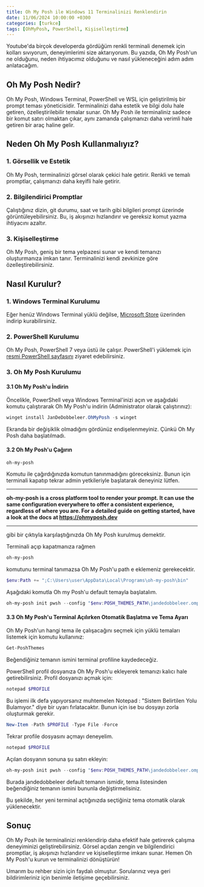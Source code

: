 ```yaml
---
title: Oh My Posh ile Windows 11 Terminalinizi Renklendirin
date: 11/06/2024 10:00:00 +0300
categories: [turkce]
tags: [OhMyPosh, PowerShell, Kişiselleştirme]
---
```


Youtube'da birçok developerda gördüğüm renkli terminali denemek için kolları sıvıyorum, deneyimlerimi size aktarıyorum. Bu yazıda, Oh My Posh'un ne olduğunu, neden ihtiyacımız olduğunu ve nasıl yükleneceğini adım adım anlatacağım.

## Oh My Posh Nedir?

Oh My Posh, Windows Terminal, PowerShell ve WSL için geliştirilmiş bir prompt teması yöneticisidir. Terminalinizi daha estetik ve bilgi dolu hale getiren, özelleştirilebilir temalar sunar. Oh My Posh ile terminaliniz sadece bir komut satırı olmaktan çıkar, aynı zamanda çalışmanızı daha verimli hale getiren bir araç haline gelir.

## Neden Oh My Posh Kullanmalıyız?

### 1. Görsellik ve Estetik

Oh My Posh, terminalinizi görsel olarak çekici hale getirir. Renkli ve temalı promptlar, çalışmanızı daha keyifli hale getirir.

### 2. Bilgilendirici Promptlar

Çalıştığınız dizin, git durumu, saat ve tarih gibi bilgileri prompt üzerinde görüntüleyebilirsiniz. Bu, iş akışınızı hızlandırır ve gereksiz komut yazma ihtiyacını azaltır.

### 3. Kişiselleştirme

Oh My Posh, geniş bir tema yelpazesi sunar ve kendi temanızı oluşturmanıza imkan tanır. Terminalinizi kendi zevkinize göre özelleştirebilirsiniz.

## Nasıl Kurulur?

### 1. Windows Terminal Kurulumu

Eğer henüz Windows Terminal yüklü değilse, [Microsoft Store](https://aka.ms/terminal) üzerinden indirip kurabilirsiniz.

### 2. PowerShell Kurulumu

Oh My Posh, PowerShell 7 veya üstü ile çalışır. PowerShell'i yüklemek için [resmi PowerShell sayfasını](https://github.com/PowerShell/PowerShell) ziyaret edebilirsiniz.

### 3. Oh My Posh Kurulumu

#### 3.1 Oh My Posh'u İndirin

Öncelikle, PowerShell veya Windows Terminal'inizi açın ve aşağıdaki komutu çalıştırarak Oh My Posh'u indirin (Administrator olarak çalıştırınız):

```powershell
winget install JanDeDobbeleer.OhMyPosh -s winget
```

Ekranda bir değişiklik olmadığını gördünüz endişelenmeyiniz. Çünkü Oh My Posh daha başlatılmadı.

#### 3.2 Oh My Posh'u Çağırın

```powershell
oh-my-posh
```

Komutu ile çağırdığınızda komutun tanınmadığını göreceksiniz. Bunun için terminali kapatıp tekrar admin yetkileriyle başlatarak deneyiniz lütfen.

---

**oh-my-posh is a cross platform tool to render your prompt.
It can use the same configuration everywhere to offer a consistent
experience, regardless of where you are. For a detailed guide
on getting started, have a look at the docs at https://ohmyposh.dev**

---

gibi bir çıktıyla karşılaştığınızda Oh My Posh kurulmuş demektir.

Terminali açıp kapatmanıza rağmen

```powershell
oh-my-posh
```

komutunu terminal tanımazsa Oh My Posh'u path e eklemeniz gerekecektir.

```powershell
$env:Path += ";C:\Users\user\AppData\Local\Programs\oh-my-posh\bin"
```

Aşağıdaki komutla Oh my Posh'u default temayla başlatalım.

```powershell
oh-my-posh init pwsh --config "$env:POSH_THEMES_PATH\jandedobbeleer.omp.json" | Invoke-Expression
```

#### 3.3 Oh My Posh'u Terminal Açılırken Otomatik Başlatma ve Tema Ayarı

Oh My Posh'un hangi tema ile çalışacağını seçmek için yüklü temaları listemek için komutu kullanınız:

```powershell
Get-PoshThemes
```

Beğendiğiniz temanın ismini terminal profiline kaydedeceğiz.

PowerShell profil dosyanıza Oh My Posh'u ekleyerek temanızı kalıcı hale getirebilirsiniz. Profil dosyanızı açmak için:

```powershell
notepad $PROFILE
```

Bu işlemi ilk defa yapıyorsanız muhtemelen Notepad : "Sistem Belirtilen Yolu Bulamıyor." diye bir uyarı fırlatacaktır.
Bunun için ise bu dosyayı zorla oluşturmak gerekir.

```powershell
New-Item -Path $PROFILE -Type File -Force
```

Tekrar profile dosyasını açmayı deneyelim.

```powershell
notepad $PROFILE
```

Açılan dosyanın sonuna şu satırı ekleyin:

```powershell
oh-my-posh init pwsh --config "$env:POSH_THEMES_PATH\jandedobbeleer.omp.json" | Invoke-Expression
```

Burada jandedobbeleer default temanın ismidir, tema listesinden beğendiğiniz temanın ismini bununla değiştirmelisiniz.

Bu şekilde, her yeni terminal açtığınızda seçtiğiniz tema otomatik olarak yüklenecektir.

## Sonuç

Oh My Posh ile terminalinizi renklendirip daha efektif hale getirerek çalışma deneyiminizi geliştirebilirsiniz. Görsel açıdan zengin ve bilgilendirici promptlar, iş akışınızı hızlandırır ve kişiselleştirme imkanı sunar. Hemen Oh My Posh'u kurun ve terminalinizi dönüştürün!

Umarım bu rehber sizin için faydalı olmuştur. Sorularınız veya geri bildirimleriniz için benimle iletişime geçebilirsiniz.
